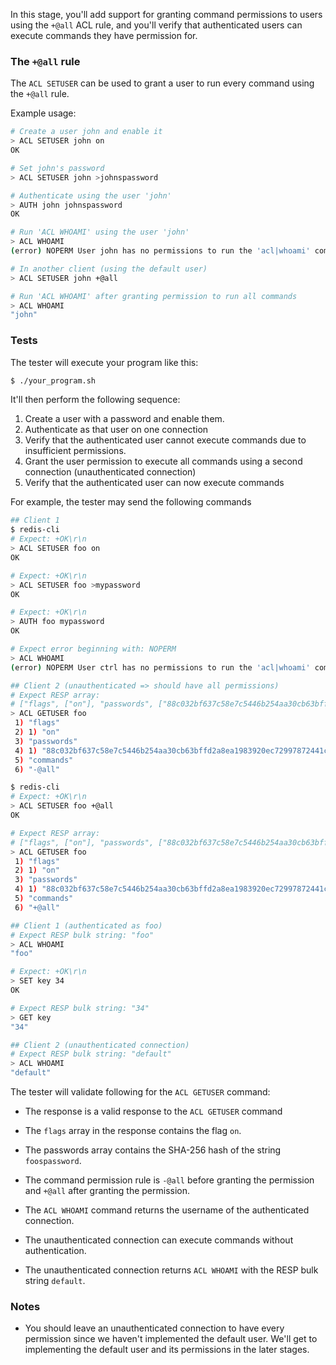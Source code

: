 In this stage, you'll add support for granting command permissions to users using the `+@all` ACL rule, and you'll verify that authenticated users can execute commands they have permission for.

### The `+@all` rule

The `ACL SETUSER` can be used to grant a user to run every command using the `+@all` rule.

Example usage:

```bash
# Create a user john and enable it
> ACL SETUSER john on
OK

# Set john's password
> ACL SETUSER john >johnspassword

# Authenticate using the user 'john'
> AUTH john johnspassword
OK

# Run 'ACL WHOAMI' using the user 'john'
> ACL WHOAMI
(error) NOPERM User john has no permissions to run the 'acl|whoami' command

# In another client (using the default user)
> ACL SETUSER john +@all

# Run 'ACL WHOAMI' after granting permission to run all commands
> ACL WHOAMI
"john"
```

### Tests

The tester will execute your program like this:

```bash
$ ./your_program.sh
```

It'll then perform the following sequence:

1. Create a user with a password and enable them.
2. Authenticate as that user on one connection
3. Verify that the authenticated user cannot execute commands due to insufficient permissions.
4. Grant the user permission to execute all commands using a second connection (unauthenticated connection)
5. Verify that the authenticated user can now execute commands

For example, the tester may send the following commands

```bash
## Client 1
$ redis-cli
# Expect: +OK\r\n
> ACL SETUSER foo on
OK

# Expect: +OK\r\n
> ACL SETUSER foo >mypassword
OK

# Expect: +OK\r\n
> AUTH foo mypassword
OK

# Expect error beginning with: NOPERM
> ACL WHOAMI
(error) NOPERM User ctrl has no permissions to run the 'acl|whoami' command

## Client 2 (unauthenticated => should have all permissions)
# Expect RESP array:
# ["flags", ["on"], "passwords", ["88c032bf637c58e7c5446b254aa30cb63bffd2a8ea1983920ec72997872441c1"], "commands", "-@all"]
> ACL GETUSER foo
 1) "flags"
 2) 1) "on"
 3) "passwords"
 4) 1) "88c032bf637c58e7c5446b254aa30cb63bffd2a8ea1983920ec72997872441c1"
 5) "commands"
 6) "-@all"

$ redis-cli
# Expect: +OK\r\n
> ACL SETUSER foo +@all
OK

# Expect RESP array:
# ["flags", ["on"], "passwords", ["88c032bf637c58e7c5446b254aa30cb63bffd2a8ea1983920ec72997872441c1"], "commands", "+@all"]
> ACL GETUSER foo
 1) "flags"
 2) 1) "on"
 3) "passwords"
 4) 1) "88c032bf637c58e7c5446b254aa30cb63bffd2a8ea1983920ec72997872441c1"
 5) "commands"
 6) "+@all"

## Client 1 (authenticated as foo)
# Expect RESP bulk string: "foo"
> ACL WHOAMI
"foo"

# Expect: +OK\r\n
> SET key 34
OK

# Expect RESP bulk string: "34"
> GET key
"34"

## Client 2 (unauthenticated connection)
# Expect RESP bulk string: "default"
> ACL WHOAMI
"default"
```

The tester will validate following for the `ACL GETUSER` command: 

- The response is a valid response to the `ACL GETUSER` command
- The `flags` array in the response contains the flag `on`.
- The passwords array contains the SHA-256 hash of the string `foospassword`.
- The command permission rule is `-@all` before granting the permission and `+@all` after granting the permission.

- The `ACL WHOAMI` command returns the username of the authenticated connection.

- The unauthenticated connection can execute commands without authentication.
- The unauthenticated connection returns `ACL WHOAMI` with the RESP bulk string `default`.

### Notes

- You should leave an unauthenticated connection to have every permission since we haven't implemented the default user. We'll get to implementing the default user and its permissions in the later stages.